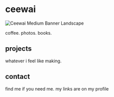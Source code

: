 # ceewai
![Ceewai Medium Banner Landscape](https://github.com/user-attachments/assets/0d6ba655-feae-427c-b34f-70499720d9eb)

coffee. photos. books.

## projects
whatever i feel like making.

## contact
find me if you need me. my links are on my profile

<!--
**ceewaigit/ceewaigit** is a ✨ _special_ ✨ repository because its `README.md` (this file) appears on your GitHub profile.

Here are some ideas to get you started:

- 🔭 I’m currently working on ...
- 🌱 I’m currently learning ...
- 👯 I’m looking to collaborate on ...
- 🤔 I’m looking for help with ...
- 💬 Ask me about ...
- 📫 How to reach me: ...
- 😄 Pronouns: ...
- ⚡ Fun fact: ...
-->
